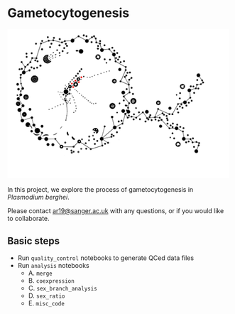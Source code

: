 # Gametocytogenesis

<img src="https://github.com/andyrussell/Gametocytogenesis/blob/master/GCSKO_logo.jpg?raw=true" width="500">

In this project, we explore the process of gametocytogenesis in *Plasmodium berghei*.

Please contact ar19@sanger.ac.uk with any questions, or if you would like to collaborate.


## Basic steps
- Run `quality_control` notebooks to generate QCed data files
- Run `analysis` notebooks
  - A. `merge`
  - B. `coexpression`
  - C. `sex_branch_analysis`
  - D. `sex_ratio`
  - E. `misc_code` 
